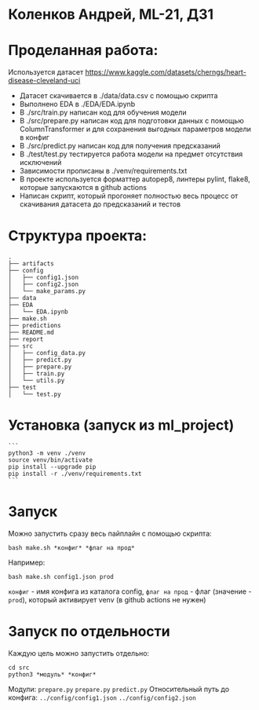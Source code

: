 # Коленков Андрей, ML-21, ДЗ1

# Проделанная работа:
Используется датасет https://www.kaggle.com/datasets/cherngs/heart-disease-cleveland-uci
- Датасет скачивается в ./data/data.csv с помощью скрипта
- Выполнено EDA в ./EDA/EDA.ipynb
- В ./src/train.py написан код для обучения модели
- В ./src/prepare.py написан код для подготовки данных с помощью ColumnTransformer и для сохранения выгодных параметров модели в конфиг
- В ./src/predict.py написан код для получения предсказаний
- В ./test/test.py тестируется работа модели на предмет отсутствия исключений
- Зависимости прописаны в ./venv/requirements.txt
- В проекте используется форматтер autopep8, линтеры pylint, flake8, которые запускаются в github actions
- Написан скрипт, который прогоняет полностью весь процесс от скачивания датасета до предсказаний и тестов

# Структура проекта:

```
.
├── artifacts
├── config
│   ├── config1.json
│   ├── config2.json
│   └── make_params.py
├── data
├── EDA
│   └── EDA.ipynb
├── make.sh
├── predictions
├── README.md
├── report
├── src
│   ├── config_data.py
│   ├── predict.py
│   ├── prepare.py
│   ├── train.py
│   └── utils.py
├── test
│   └── test.py
```

# Установка (запуск из ml_project)
    ```
    python3 -m venv ./venv
    source venv/bin/activate
    pip install --upgrade pip
    pip install -r ./venv/requirements.txt
    ```

# Запуск
Можно запустить сразу весь пайплайн с помощью скрипта:
```
bash make.sh *конфиг* *флаг на прод*
```
Например:
```
bash make.sh config1.json prod
```
`конфиг` - имя конфига из каталога config, `флаг на прод` - флаг (значение - `prod`), который активирует venv (в github actions не нужен)

# Запуск по отдельности
Каждую цель можно запустить отдельно:
```
cd src
python3 *модуль* *конфиг*
```
Модули: `prepare.py` `prepare.py` `predict.py`
Относительный путь до конфига: `../config/config1.json` `../config/config2.json`



